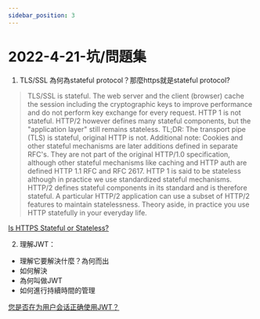 ```yaml
---
sidebar_position: 3
---
```


# 2022-4-21-坑/問題集


1. TLS/SSL 為何為stateful protocol？那麼https就是stateful protocol?

> TLS/SSL is stateful. The web server and the client (browser) cache the session including the cryptographic keys to improve performance and do not perform key exchange for every request.
> HTTP 1 is not stateful. HTTP/2 however defines many stateful components, but the "application layer" still remains stateless.
> TL;DR: The transport pipe (TLS) is stateful, original HTTP is not.
> Additional note: Cookies and other stateful mechanisms are later additions defined in separate RFC's. They are not part of the original HTTP/1.0 specification, although other stateful mechanisms like caching and HTTP auth are defined HTTP 1.1 RFC and RFC 2617. HTTP 1 is said to be stateless although in practice we use standardized stateful mechanisms. HTTP/2 defines stateful components in its standard and is therefore stateful. A particular HTTP/2 application can use a subset of HTTP/2 features to maintain statelessness.
> Theory aside, in practice you use HTTP statefully in your everyday life.


[Is HTTPS Stateful or Stateless?](https://stackoverflow.com/questions/11067500/is-https-stateful-or-stateless)

2. 理解JWT：
  - 理解它要解決什麼？為何而出
  - 如何解決
  - 為何叫做JWT
  - 如何進行持續時間的管理


[您是否在为用户会话正确使用JWT？](https://zhuanlan.zhihu.com/p/142352954)